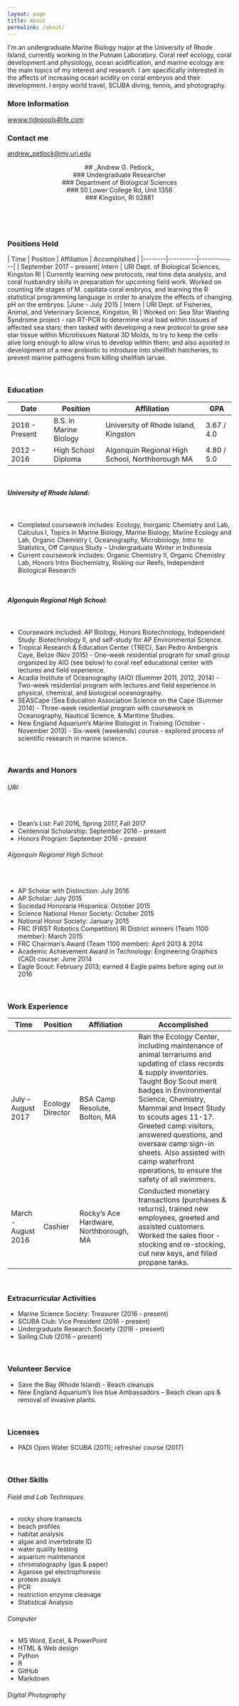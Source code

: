 ```yaml
---
layout: page
title: About
permalink: /about/
---
```


I'm an undergraduate Marine Biology major at the University of Rhode Island, currently working in the Putnam Laboratory. Coral reef ecology, coral development and physiology, ocean acidification, and marine ecology are the main topics of my interest and research. I am specifically interested in the affects of increasing ocean acidity on coral embryos and their development. I enjoy world travel, SCUBA diving, tennis, and photography.

### More Information

[wwww.tidepools4life.com](wwww.tidepools4life.com)

### Contact me

[andrew_petlock@my.uri.edu](mailto:andrew_petlock@my.uri.edu)







<center> ## _Andrew G. Petlock_ </center>

<center>  ### Undergraduate Researcher </center>

<center> ### Department of Biological Sciences </center>

<center> ### 50 Lower College Rd, Unit 1356 </center>

<center> ### Kingston, RI 02881 </center>




&nbsp;

&nbsp;

### Positions Held

| Time   | Position | Affiliation | Accomplished |
|--------|----------|-------------|
| September 2017 – present| Intern | URI Dept. of Biological Sciences, Kingston RI | Currently learning new protocols, real time data analysis, and coral husbandry skills in preparation for upcoming field work. Worked on counting life stages of M. capitata coral embryos, and learning the R statistical programming language in order to analyze the effects of changing pH on the embryos. 
|June - July 2015 | Intern | URI Dept. of Fisheries, Animal, and Veterinary Science, Kingston, RI | Worked on:  Sea Star Wasting Syndrome project - ran RT-PCR to determine viral load within tissues of affected sea stars; then tasked with developing a new protocol to grow sea star tissue within Microtissues Natural 3D Molds, to try to keep the cells alive long enough to allow virus to develop within them; and also assisted in development of a new probiotic to introduce into shellfish hatcheries, to prevent marine pathogens from killing shellfish larvae.

&nbsp;
&nbsp;
&nbsp;

### Education

| Date   | Position | Affiliation | GPA |
|--------|--------------|---------------------|--------|
| 2016 - Present | B.S. in Marine Biology | University of Rhode Island, Kingston | 3.67 / 4.0 |
| 2012 - 2016 | High School Diploma | Algonquin Regional High School, Northborough MA | 4.80 / 5.0 |

&nbsp;
##### University of Rhode Island:
&nbsp;
* Completed coursework includes: Ecology, Inorganic Chemistry and Lab, Calculus I, Topics in Marine Biology, Marine Biology, Marine Ecology and Lab, Organic Chemistry I, Oceanography, Microbiology, Intro to Statistics, Off Campus Study – Undergraduate Winter in Indonesia
&nbsp;
* Current coursework includes: Organic Chemistry II, Organic Chemistry Lab, Honors Intro Biochemistry, Risking our Reefs, Independent Biological Research

&nbsp;
&nbsp;

##### Algonquin Regional High School:
&nbsp;
* Coursework included: AP Biology, Honors Biotechnology, Independent Study: Biotechnology II, and self-study for AP Environmental Science.
* Tropical Research & Education Center (TREC), San Pedro Ambergris Caye, Belize (Nov 2015) - One-week residential program for small group organized by AIO (see below) to coral reef educational center with lectures and field experience. 
* Acadia Institute of Oceanography (AIO) (Summer 2011, 2012, 2014) - Two-week residential program with lectures and field experience in physical, chemical, and biological oceanography. 
* SEASCape (Sea Education Association Science on the Cape (Summer 2014) - Three-week residential program with coursework in Oceanography, Nautical Science, & Maritime Studies. 
* New England Aquarium’s Marine Biologist in Training (October - November 2013) - Six-week (weekends) course - explored process of scientific research in marine science.


&nbsp;



### Awards and Honors

###### URI:
&nbsp;
* Dean’s List: Fall 2016, Spring 2017, Fall 2017
* Centennial Scholarship: September 2016 - present
* Honors Program: September 2016 - present
&nbsp;
&nbsp;
###### Algonquin Regional High School:
&nbsp;
* AP Scholar with Distinction: July 2016
* AP Scholar: July 2015
* Sociedad Honoraria Hispanica: October 2015
* Science National Honor Society: October 2015
* National Honor Society: January 2015
* FRC (FIRST Robotics Competition) RI District winners (Team 1100 member): March 2015
* FRC Chairman’s Award (Team 1100 member): April 2013 & 2014
* Academic Achievement Award in Technology: Engineering Graphics (CAD) course: June 2014
* Eagle Scout: February 2013; earned 4 Eagle palms before aging out in 2016

&nbsp;
&nbsp;

### Work Experience


| Time   | Position | Affiliation | Accomplished |
|--------|----------------|-------------------|-----------------------|
| July – August 2017 | Ecology Director | BSA Camp Resolute, Bolton, MA | Ran the Ecology Center, including maintenance of animal terrariums and updating of class records & supply inventories. Taught Boy Scout merit badges in Environmental Science, Chemistry, Mammal and Insect Study to scouts ages 11-17. Greeted camp visitors, answered questions, and oversaw camp sign-in sheets. Also assisted with camp waterfront operations, to ensure the safety of all swimmers. |
| March - August 2016 | Cashier | Rocky’s Ace Hardware, Northborough, MA  | Conducted monetary transactions (purchases & returns), trained new employees, greeted and assisted customers. Worked the sales floor - stocking and re-stocking, cut new keys, and filled propane tanks. | 

&nbsp;


### Extracurricular Activities 

* Marine Science Society: Treasurer (2016 - present)
* SCUBA Club: Vice President (2016 - present)
* Undergraduate Research Society (2016 - present)
* Sailing Club (2016 – present)

&nbsp;

### Volunteer Service

* Save the Bay (Rhode Island) - Beach cleanups 
* New England Aquarium’s live blue Ambassadors – Beach clean ups & removal of invasive plants. 

&nbsp;

### Licenses

* PADI Open Water SCUBA (2011); refresher course (2017)

&nbsp;

### Other Skills

###### Field and Lab Techniques 
* rocky shore transects
* beach profiles
* habitat analysis
* algae and invertebrate ID
* water quality testing
* aquarium maintenance
* chromatography (gas & paper)
* Agarose gel electrophoresis
* protein assays
* PCR
* restriction enzyme cleavage
* Statistical Analysis 



###### Computer
* MS Word, Excel, & PowerPoint
* HTML & Web design
* Python
* R
* GitHub
* Markdown




###### Digital Photography



